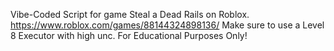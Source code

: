Vibe-Coded Script for game Steal a Dead Rails on Roblox. https://www.roblox.com/games/88144324898136/
Make sure to use a Level 8 Executor with high unc.
For Educational Purposes Only!
